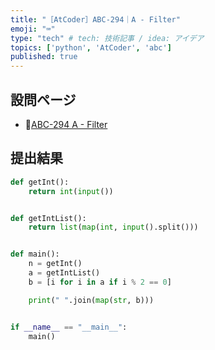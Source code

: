 ```yaml
---
title: "［AtCoder］ABC-294｜A - Filter"
emoji: "⌨️"
type: "tech" # tech: 技術記事 / idea: アイデア
topics: ['python', 'AtCoder', 'abc']
published: true
---
```


## 設問ページ

- 🔗[ABC-294 A - Filter](https://atcoder.jp/contests/abc294/tasks/abc294_a)

## 提出結果

```python
def getInt():
    return int(input())


def getIntList():
    return list(map(int, input().split()))


def main():
    n = getInt()
    a = getIntList()
    b = [i for i in a if i % 2 == 0]

    print(" ".join(map(str, b)))


if __name__ == "__main__":
    main()
```
